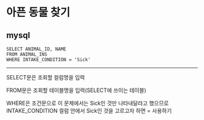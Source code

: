 # 아픈 동물 찾기
## mysql
```mysql
SELECT ANIMAL_ID, NAME
FROM ANIMAL_INS
WHERE INTAKE_CONDITION = 'Sick'
```
___
SELECT문은 조회할 컬럼명을 입력

FROM문은 조회할 테이블명을 입력(SELECT에 쓰이는 테이블)

WHERE은 조건문으로 이 문제에서는 Sick인 것만 나타내달라고 했으므로 INTAKE_CONDITION 컬럼 안에서 Sick인 것을 고르고자 하면 = 사용하기
